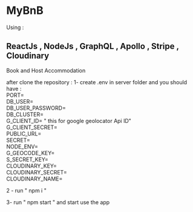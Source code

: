 # MyBnB
Using : <h2> ReactJs , NodeJs , GraphQL , Apollo , Stripe , Cloudinary </h2>
Book and Host Accommodation

after clone the repository : 
1- create .env in server folder and you should have :<br>
PORT=<br>
DB_USER=<br>
DB_USER_PASSWORD=<br>
DB_CLUSTER=<br>
G_CLIENT_ID= " this for google geolocator Api ID"<br>
G_CLIENT_SECRET=<br>
PUBLIC_URL=<br>
SECRET=<br>
NODE_ENV=<br>
G_GEOCODE_KEY=<br>
S_SECRET_KEY=<br>
CLOUDINARY_KEY=<br>
CLOUDINARY_SECRET=<br>
CLOUDINARY_NAME=<br>


2 - run " npm i " 

3- run " npm start " and start use the app 

